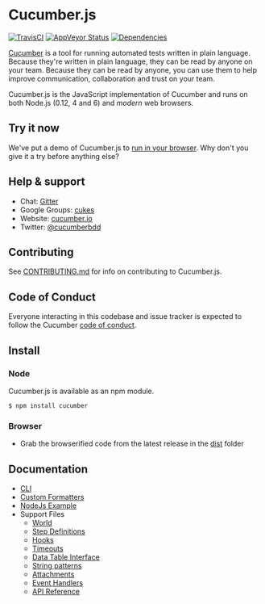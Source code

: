 # Cucumber.js

[![TravisCI](https://img.shields.io/travis/cucumber/cucumber-js/master.svg?label=travis-ci)](https://travis-ci.org/cucumber/cucumber-js/branches)
[![AppVeyor Status](https://img.shields.io/appveyor/ci/charlierudolph/cucumber-js/master.svg?label=appveyor)](https://ci.appveyor.com/project/charlierudolph/cucumber-js/history)
[![Dependencies](https://david-dm.org/cucumber/cucumber-js.svg)](https://david-dm.org/cucumber/cucumber-js)

[Cucumber](https://cucumber.io) is a tool for running automated tests written in plain language. Because they're
written in plain language, they can be read by anyone on your team. Because they can be
read by anyone, you can use them to help improve communication, collaboration and trust on
your team.

Cucumber.js is the JavaScript implementation of Cucumber and runs on both Node.js (0.12, 4 and 6) and *modern* web browsers.

## Try it now

We've put a demo of Cucumber.js to [run in your browser](http://cucumber.github.io/cucumber-js/). Why don't you give it a try before anything else?

## Help & support

* Chat: [Gitter](https://gitter.im/cucumber/cucumber-js)
* Google Groups: [cukes](https://groups.google.com/group/cukes)
* Website: [cucumber.io](https://cucumber.io)
* Twitter: [@cucumberbdd](https://twitter.com/cucumberbdd/)

## Contributing

See [CONTRIBUTING.md](CONTRIBUTING.md) for info on contributing to Cucumber.js.

## Code of Conduct

Everyone interacting in this codebase and issue tracker is expected to follow the Cucumber [code of conduct](https://github.com/cucumber/cucumber/blob/master/CODE_OF_CONDUCT.md).

## Install

### Node

Cucumber.js is available as an npm module.

``` shell
$ npm install cucumber
```

### Browser

* Grab the browserified code from the latest release in the [dist](/dist) folder

## Documentation

* [CLI](/docs/cli.md)
* [Custom Formatters](/docs/custom_formatters.md)
* [NodeJs Example](/docs/nodejs_example.md)
* Support Files
  * [World](/docs/support_files/world.md)
  * [Step Definitions](/docs/support_files/step_definitions.md)
  * [Hooks](/docs/support_files/hooks.md)
  * [Timeouts](docs/support_files/timeouts.md)
  * [Data Table Interface](/docs/support_files/data_table_interface.md)
  * [String patterns](/docs/support_files/string_patterns.md)
  * [Attachments](/docs/support_files/attachments.md)
  * [Event Handlers](/docs/support_files/event_handlers.md)
  * [API Reference](/docs/support_files/api_reference.md)
